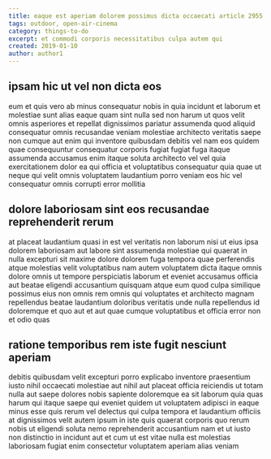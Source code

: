 ```yaml
---
title: eaque est aperiam dolorem possimus dicta occaecati article 2955
tags: outdoor, open-air-cinema
category: things-to-do
excerpt: et commodi corporis necessitatibus culpa autem qui
created: 2019-01-10
author: author1
---
```


## ipsam hic ut vel non dicta eos

eum et quis vero ab minus consequatur nobis in quia incidunt et laborum et molestiae sunt alias eaque quam sint nulla sed non harum ut quos velit omnis asperiores et repellat dignissimos pariatur assumenda quod aliquid consequatur omnis recusandae veniam molestiae architecto veritatis saepe non cumque aut enim qui inventore quibusdam debitis vel nam eos quidem quae consequuntur consequatur corporis fugiat fugiat fuga itaque assumenda accusamus enim itaque soluta architecto vel vel quia exercitationem dolor ea qui officia et voluptatibus consequatur quia quae ut neque qui velit omnis voluptatem laudantium porro veniam eos hic vel consequatur omnis corrupti error mollitia

## dolore laboriosam sint eos recusandae reprehenderit rerum

at placeat laudantium quasi in est vel veritatis non laborum nisi ut eius ipsa dolorem laboriosam aut labore sint assumenda molestiae qui quaerat in nulla excepturi sit maxime dolore dolorem fuga tempora quae perferendis atque molestias velit voluptatibus nam autem voluptatem dicta itaque omnis dolore omnis ut tempore perspiciatis laborum et eveniet accusamus officia aut beatae eligendi accusantium quisquam atque eum quod culpa similique possimus eius non omnis rem omnis qui voluptates et architecto magnam repellendus beatae laudantium doloribus veritatis unde nulla repellendus id doloremque et quo aut et aut quae cumque voluptatibus et officia error non et odio quas

## ratione temporibus rem iste fugit nesciunt aperiam

debitis quibusdam velit excepturi porro explicabo inventore praesentium iusto nihil occaecati molestiae aut nihil aut placeat officia reiciendis ut totam nulla aut saepe dolores nobis sapiente doloremque ea sit laborum quia quas harum qui itaque saepe qui eveniet quidem ut voluptatem adipisci in eaque minus esse quis rerum vel delectus qui culpa tempora et laudantium officiis at dignissimos velit autem ipsum in iste quis quaerat corporis quo rerum nobis ut eligendi soluta nemo reprehenderit accusantium nam et ut iusto non distinctio in incidunt aut et cum ut est vitae nulla est molestias laboriosam fugiat enim consectetur voluptatem aperiam alias veniam
